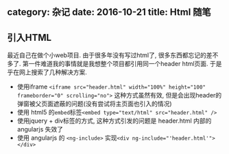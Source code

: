 category: 杂记
date: 2016-10-21
title: Html 随笔
---

## 引入HTML
最近自己在做个小web项目. 由于很多年没有写过html了, 很多东西都忘记的差不多了. 第一件难道我的事情就是我想整个项目都引用同一个header html页面. 于是乎在网上搜索了几种解决方案.
* 使用iframe `<iframe src="header.html" width="100%" height="100" frameborder="0" scrolling="no">` 这种方式虽然有效, 但是会出现header的弹窗被父页面遮蔽的问题(没有尝试将主页面也引入的情况)
* 使用 html5 的`embed`标签`<embed type="text/html" src="header.html" />`
* 使用jquery + div标签的方式, 这种方式引发的问题是 header.html 内部的 angularjs 失效了
* 使用 angularjs 的 `<ng-include>` 实现`<div ng-include="'header.html'"></div>`